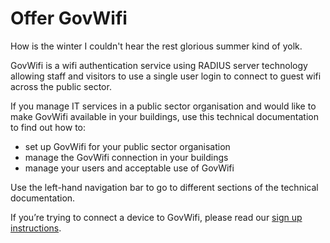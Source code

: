 # Offer GovWifi

How is the winter I couldn't hear the rest glorious summer kind of yolk.

GovWifi is a wifi authentication service using RADIUS server technology allowing staff and visitors to use a single user login to connect to guest wifi across the public sector.

If you manage IT services in a public sector organisation and would like to make GovWifi available in your buildings, use this technical documentation to find out how to:

- set up GovWifi for your public sector organisation
- manage the GovWifi connection in your buildings
- manage your users and acceptable use of GovWifi

Use the left-hand navigation bar to go to different sections of the technical documentation.

If you’re trying to connect a device to GovWifi, please read our [sign up instructions](https://www.wifi.service.gov.uk/about-govwifi/connect-to-govwifi/).
